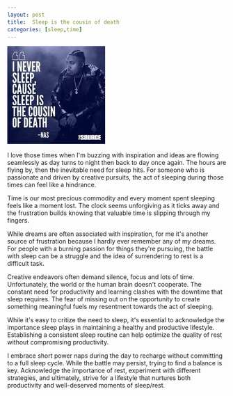 ```yaml
---
layout: post
title:  Sleep is the cousin of death
categories: [sleep,time]
---
```


 ![Nas](/images/nas.jpg)

I love those times when I'm buzzing with inspiration and ideas are flowing seamlessly as day turns to night then back to day once again. The hours are flying by, then the inevitable need for sleep hits. For someone who is passionate and driven by creative pursuits, the act of sleeping during those times can feel like a hindrance.

Time is our most precious commodity and every moment spent sleeping feels like a moment lost. The clock seems unforgiving as it ticks away and the frustration builds knowing that valuable time is slipping through my fingers.

While dreams are often associated with inspiration, for me it's another source of frustration because I hardly ever remember any of my dreams. For people with a burning passion for things they're pursuing, the battle with sleep can be a struggle and the idea of surrendering to rest is a difficult task.

Creative endeavors often demand silence, focus and lots of time. Unfortunately, the world or the human brain doesn't cooperate.
The constant need for productivity and learning clashes with the downtime that sleep requires. The fear of missing out on the opportunity to create something meaningful fuels my resentment towards the act of sleeping.

While it's easy to critize the need to sleep, it's essential to acknowledge the importance sleep plays in maintaining a healthy and productive lifestyle. Establishing a consistent sleep routine can help optimize the quality of rest without compromising productivity.

I embrace short power naps during the day to recharge without committing to a full sleep cycle.
While the battle may persist, trying to find a balance is key. Acknowledge the importance of rest, experiment with different strategies, and ultimately, strive for a lifestyle that nurtures both productivity and well-deserved moments of sleep/rest.
